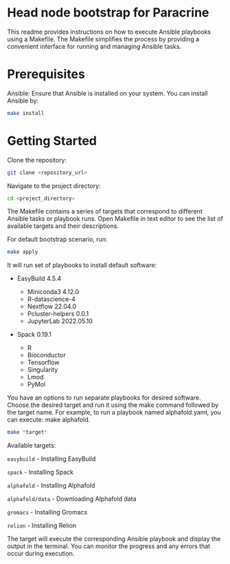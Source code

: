 # Head node bootstrap for Paracrine

This readme provides instructions on how to execute Ansible playbooks using a Makefile. The Makefile simplifies the process by providing a convenient interface for running and managing Ansible tasks.

# Prerequisites
Ansible: Ensure that Ansible is installed on your system. You can install Ansible by:

```bash
make install
```

# Getting Started
Clone the repository: 
```bash
git clone <repository_url>
```

Navigate to the project directory: 
```bash
cd <project_directory>
```
The Makefile contains a series of targets that correspond to different Ansible tasks or playbook runs.
Open Makefile in text editor to see the list of available targets and their descriptions.

For default bootstrap scenario, run:
```bash
make apply
```
It will run set of playbooks to install default software:

- EasyBuild 4.5.4
   - Miniconda3 4.12.0
   - R-datascience-4
   - Nextflow 22.04.0
   - Pcluster-helpers 0.0.1
   - JupyterLab 2022.05.10

- Spack 0.19.1
   - R
   - Bioconductor
   - Tensorflow
   - Singularity
   - Lmod
   - PyMol

You have an options to run separate playbooks for desired software.
Choose the desired target and run it using the make command followed by the target name. For example, to run a playbook named alphafold.yaml, you can execute: make alphafold.

```bash
make *target*
```
Available targets:

```easybuild``` - Installing EasyBuild

```spack``` - Installing Spack

```alphafold``` - Installing Alphafold

```alphafold/data``` - Downloading Alphafold data

```gromacs``` - Installing Gromacs

```relion``` - Installing Relion

The target will execute the corresponding Ansible playbook and display the output in the terminal. You can monitor the progress and any errors that occur during execution.
